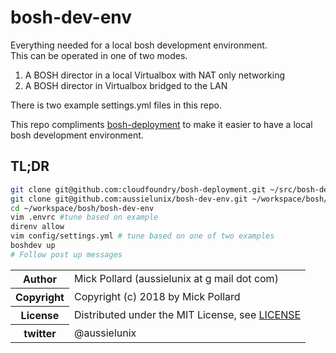 # bosh-dev-env

Everything needed for a local bosh development environment.  
This can be operated in one of two modes.

1. A BOSH director in a local Virtualbox with NAT only networking
2. A BOSH director in Virtualbox bridged to the LAN

There is two example settings.yml files in this repo.

This repo compliments [bosh-deployment](https://github.com/cloudfoundry/bosh-deployment) to make it easier to have a local bosh development environment.  

## TL;DR

``` bash
git clone git@github.com:cloudfoundry/bosh-deployment.git ~/src/bosh-deployment
git clone git@github.com:aussielunix/bosh-dev-env.git ~/workspace/bosh/bosh-dev-env
cd ~/workspace/bosh/bosh-dev-env
vim .envrc #tune based on example
direnv allow
vim config/settings.yml # tune based on one of two examples
boshdev up
# Follow post up messages
```

<table>
  <tr>
    <th>Author</th><td>Mick Pollard (aussielunix at g mail dot com)</td>
  </tr>
  <tr>
    <th>Copyright</th><td>Copyright (c) 2018 by Mick Pollard</td>
  </tr>
  <tr>
    <th>License</th><td>Distributed under the MIT License, see <a href="https://github.com/aussielunix/bosh-dev-env/blob/master/LICENSE">LICENSE</a></td>
  </tr>
  <tr>
    <th>twitter </th><td>@aussielunix</td>
  </tr>
</table>
